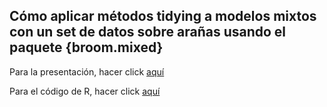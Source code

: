 ## Cómo aplicar métodos tidying a modelos mixtos con un set de datos sobre arañas usando el paquete {broom.mixed} 

<!-- badges: start -->
<!-- badges: end -->

Para la presentación, hacer click [aquí](https://alejandraandrea.github.io/slides_broommixed) 

Para el código de R, hacer click [aquí](https://github.com/alejandraandrea/slides_broommixed/blob/main/codes_broommixed.R)
